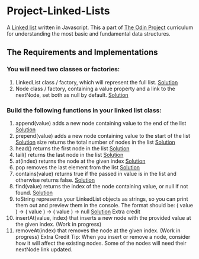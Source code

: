 # Project-Linked-Lists

A [Linked list](https://dev.to/vaidehijoshi/whats-a-linked-list-anyway) written in Javascript. 
This a part of [The Odin Project](https://www.theodinproject.com/lessons/javascript-linked-lists) curriculum for understanding the most basic and fundamental data structures.

## The Requirements and Implementations

### You will need two classes or factories:

1. LinkedList class / factory, which will represent the full list. [Solution](url)
2. Node class / factory, containing a value property and a link to the nextNode, set both as null by default. [Solution](url)


### Build the following functions in your linked list class:

1. append(value) adds a new node containing value to the end of the list  [Solution](url)
2. prepend(value) adds a new node containing value to the start of the list [Solution](url)
size returns the total number of nodes in the list [Solution](url)
3. head() returns the first node in the list [Solution](url)
4. tail() returns the last node in the list [Solution](url)
6. at(index) returns the node at the given index [Solution](url)
7. pop removes the last element from the list [Solution](url)
8. contains(value) returns true if the passed in value is in the list and otherwise returns false. [Solution](url)
9. find(value) returns the index of the node containing value, or null if not found. [Solution](url)
10. toString represents your LinkedList objects as strings, so you can print them out and preview them in the console. The format should be: ( value ) -> ( value ) -> ( value ) -> null [Solution](url)
Extra credit
11. insertAt(value, index) that inserts a new node with the provided value at the given index. (Work in progress)
12. removeAt(index) that removes the node at the given index. (Work in progress)
Extra Credit Tip: When you insert or remove a node, consider how it will affect the existing nodes. Some of the nodes will need their nextNode link updated.


